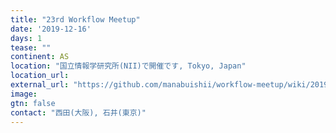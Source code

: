 ```yaml
---
title: "23rd Workflow Meetup"
date: '2019-12-16'
days: 1
tease: ""
continent: AS
location: "国立情報学研究所(NII)で開催です, Tokyo, Japan"
location_url: 
external_url: "https://github.com/manabuishii/workflow-meetup/wiki/20191216"
image:
gtn: false
contact: "西田(大阪), 石井(東京)"
---
```

